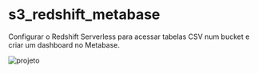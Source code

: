 # s3_redshift_metabase
Configurar o Redshift Serverless para acessar tabelas CSV num bucket e criar um dashboard no Metabase.

![projeto](https://github.com/silviolima07/s3_redshift_metabase/assets/6214157/68a6db84-c91c-41f0-b1b5-8dcc403e4b4a)

